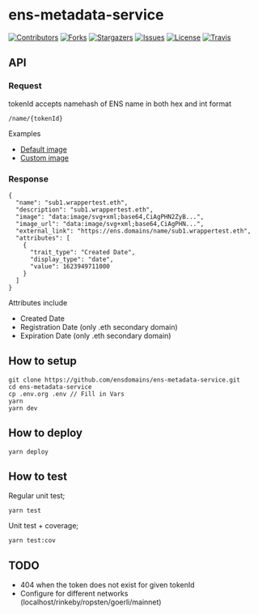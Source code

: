 # ens-metadata-service

[![Contributors][contributors-shield]][contributors-url]
[![Forks][forks-shield]][forks-url]
[![Stargazers][stars-shield]][stars-url]
[![Issues][issues-shield]][issues-url]
[![License][license-shield]][license-url]
[![Travis][travis-shield]][travis-url]

## API

### Request

tokenId accepts namehash of ENS name in both hex and int format

```
/name/{tokenId}
```

Examples

- [Default image](https://testnets.opensea.io/assets/0x9029c1574f91696026358d4edB0De773d0E04aeD/0x2517c0dfe3a4eebac3456a409c53f824f86070c73d48794d8268ec5c007ee683)
- [Custom image](https://testnets.opensea.io/assets/0x9029c1574f91696026358d4edB0De773d0E04aeD/84120850835537414527020398714431393504535329440173489282076403473842759587505)

### Response

```
{
  "name": "sub1.wrappertest.eth",
  "description": "sub1.wrappertest.eth",
  "image": "data:image/svg+xml;base64,CiAgPHN2ZyB...",
  "image_url": "data:image/svg+xml;base64,CiAgPHN...",
  "external_link": "https://ens.domains/name/sub1.wrappertest.eth",
  "attributes": [
    {
      "trait_type": "Created Date",
      "display_type": "date",
      "value": 1623949711000
    }
  ]
}
```

Attributes include

- Created Date
- Registration Date (only .eth secondary domain)
- Expiration Date   (only .eth secondary domain)

## How to setup

```
git clone https://github.com/ensdomains/ens-metadata-service.git
cd ens-metadata-service
cp .env.org .env // Fill in Vars
yarn
yarn dev 
```


## How to deploy

```
yarn deploy
```

## How to test

Regular unit test;
```
yarn test
```

Unit test + coverage;
```
yarn test:cov
```

## TODO

- 404 when the token does not exist for given tokenId
- Configure for different networks (localhost/rinkeby/ropsten/goerli/mainnet)

<!-- MARKDOWN LINKS & IMAGES -->
<!-- https://www.markdownguide.org/basic-syntax/#reference-style-links -->
[contributors-shield]: https://img.shields.io/github/contributors/ensdomains/ens-metadata-service.svg?style=for-the-badge
[contributors-url]: https://github.com/ensdomains/ens-metadata-service/graphs/contributors
[forks-shield]: https://img.shields.io/github/forks/ensdomains/ens-metadata-service.svg?style=for-the-badge
[forks-url]: https://github.com/mdtanrikulu/ensdomains/ens-metadata-service/members
[stars-shield]: https://img.shields.io/github/stars/ensdomains/ens-metadata-service.svg?style=for-the-badge
[stars-url]: https://github.com/ensdomains/ens-metadata-service/stargazers
[issues-shield]: https://img.shields.io/github/issues/ensdomains/ens-metadata-service.svg?style=for-the-badge
[issues-url]: https://github.com/ensdomains/ens-metadata-service/issues
[license-shield]: https://img.shields.io/github/license/ensdomains/ens-metadata-service.svg?style=for-the-badge
[license-url]: https://github.com/ensdomains/ens-metadata-service/blob/master/LICENSE
[travis-shield]: https://img.shields.io/travis/com/ensdomains/ens-metadata-service/master?style=for-the-badge
[travis-url]: https://travis-ci.com/github/ensdomains/ens-metadata-service
